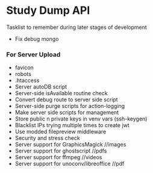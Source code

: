 #	Study Dump API

Tasklist to remember during later stages of development

  -	Fix debug mongo

### For Server Upload
  -	favicon
  -	robots
  -	.htaccess
  -	Server autoDB script
  -	Server-side isAvailable routine check
  -	Convert debug route to server side script
  -	Server-side purge scripts for action-logging
  -	Make server side scripts for management
  -	Store public n private keys in venv vars (ssh-keygen)
  -	Blacklist IPs trying multiple times to create jwt
  -	Use modded filepreview middleware
  -	Security and stress check
  -	Server support for GraphicsMagick				//images
  -	Server support for ghostscript						//pdfs
  -	Server support for ffmpeg							//videos
  -	Server support for unoconv/libreoffice			//pdf
